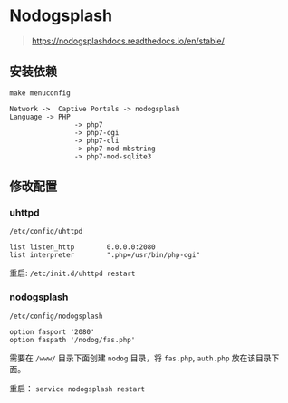 # Nodogsplash

> <https://nodogsplashdocs.readthedocs.io/en/stable/>

## 安装依赖

```shell
make menuconfig

Network ->  Captive Portals -> nodogsplash
Language -> PHP
                -> php7
                -> php7-cgi
                -> php7-cli
                -> php7-mod-mbstring
                -> php7-mod-sqlite3
```

## 修改配置

### uhttpd

`/etc/config/uhttpd`

```shell
list listen_http        0.0.0.0:2080
list interpreter        ".php=/usr/bin/php-cgi"
```

重启: `/etc/init.d/uhttpd restart`

### nodogsplash

`/etc/config/nodogsplash`

```shell
option fasport '2080'
option faspath '/nodog/fas.php'
```

需要在 `/www/` 目录下面创建 `nodog` 目录，将 `fas.php`, `auth.php` 放在该目录下面。

重启： `service nodogsplash restart`
